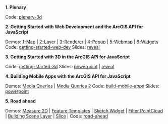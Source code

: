 
__1. Plenary__

Code: [plenary-3d](https://github.com/gutierrezj/2018-devsummit-dubai/tree/master/plenary-3d)


__2. Getting Started with Web Development and the ArcGIS API for JavaScript__

Demos: [1-Map](./getting-started-web-dev/Demos/Step1_Map/) | [2-Layer](./getting-started-web-dev/Demos/Step2_Layer/) | [3-Renderer](./getting-started-web-dev/Demos/Step3_LayerRenderer/) | [4-Popup](./getting-started-web-dev/Demos/Step4_Popup/) | [5-Webmap](./getting-started-web-dev/Demos/Step5_Webmap/) | [6-Widgets](./getting-started-web-dev/Demos/Step6_Widgets/)
Code: [getting-started-web-dev](https://github.com/gutierrezj/2018-devsummit-dubai/tree/master/getting-started-web-dev)
Slides: [reveal](./getting-started-web-dev/)


__3. Getting Started with 3D in the ArcGIS API for JavaScript__

Code: [getting-started-3d](https://github.com/gutierrezj/2018-devsummit-dubai/tree/master/getting-started-3d)
Slides: [powerpoint](https://github.com/gutierrezj/2018-devsummit-dubai/blob/master/getting-started-3d/Getting%20Started%20with%203D%20in%20the%20ArcGIS%20API%20for%20JavaScript.pdf) | [reveal](./getting-started-3d/)


__4. Building Mobile Apps with the ArcGIS API for JavaScript__

Demos: [Media Queries](./build-mobile-apps/media-queries.html) | [Media Queries 2](./build-mobile-apps/media-queries-2.html)
Code: [build-mobile-apps](https://github.com/gutierrezj/2018-devsummit-dubai/tree/master/build-mobile-apps) 
Slides: [powerpoint](https://github.com/gutierrezj/2018-devsummit-dubai/blob/master/build-mobile-apps/ArcGIS%20API%20for%20JavaScript%20-%20Building%20Mobile%20Web%20Apps.pdf) 


__5. Road ahead__

Demos: [Measure 2D](./road-ahead/measurement-2D.html) | [Feature Templates](./road-ahead/feature-templates.html) | [Sketch Widget](./road-ahead/sketch-widget.html) | [Filter PointCloud](./road-ahead/filter-pcl-layer.html) | [Building Scene Layer](./road-ahead/building-scene-layer.html) | [Slice](./road-ahead/slice.html) |
Code: [road-ahead](https://github.com/gutierrezj/2018-devsummit-dubai/tree/master/road-ahead) 


